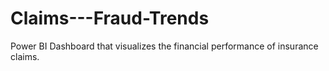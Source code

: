 # Claims---Fraud-Trends
Power BI Dashboard that visualizes the financial performance of insurance claims.

